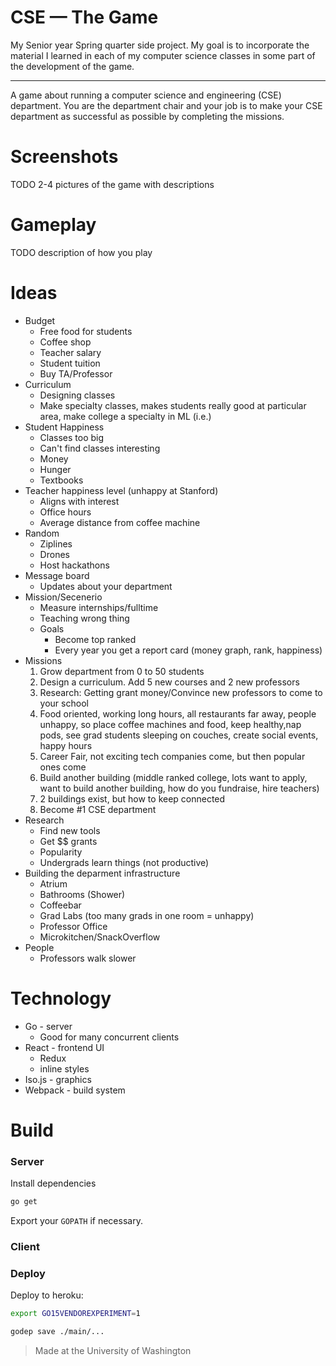 # CSE — The Game

My Senior year Spring quarter side project. My goal is to incorporate the material I learned in each of my computer science classes in some part of the development of the game.

---

A game about running a computer science and engineering (CSE) department. You are the department chair and your job is to make your CSE department as successful as possible by completing the missions.

# Screenshots

  TODO 2-4 pictures of the game with descriptions

# Gameplay

  TODO description of how you play
 
# Ideas

- Budget
    - Free food for students
    - Coffee shop
    - Teacher salary
    - Student tuition
    - Buy TA/Professor
- Curriculum
    - Designing classes
    - Make specialty classes, makes students really good at particular area, make college a specialty in ML (i.e.)
- Student Happiness
    - Classes too big
    - Can't find classes interesting
    - Money
    - Hunger
    - Textbooks
- Teacher happiness level (unhappy at Stanford)
    - Aligns with interest
    - Office hours
    - Average distance from coffee machine
- Random
    - Ziplines
    - Drones
    - Host hackathons
- Message board
    - Updates about your department
- Mission/Secenerio
    - Measure internships/fulltime
    - Teaching wrong thing
    - Goals
        - Become top ranked
        - Every year you get a report card (money graph, rank, happiness)
- Missions
    1. Grow department from 0 to 50 students
    1. Design a curriculum. Add 5 new courses and 2 new professors
    1. Research: Getting grant money/Convince new professors to come to your school
    1. Food oriented, working long hours, all restaurants far away, people unhappy, so place coffee machines and food, keep healthy,nap pods, see grad students sleeping on couches, create social events, happy hours
    1. Career Fair, not exciting tech companies come, but then popular ones come
    1. Build another building (middle ranked college, lots want to apply, want to build another building, how do you fundraise, hire teachers)
    1. 2 buildings exist, but how to keep connected
    1. Become #1 CSE department
- Research
    - Find new tools
    - Get $$ grants
    - Popularity
    - Undergrads learn things (not productive)
- Building the deparment infrastructure
    - Atrium
    - Bathrooms (Shower)
    - Coffeebar
    - Grad Labs (too many grads in one room = unhappy)
    - Professor Office
    - Microkitchen/SnackOverflow
- People
    - Professors walk slower

# Technology
- Go - server
  - Good for many concurrent clients
- React - frontend UI
  - Redux
  - inline styles
- Iso.js - graphics
- Webpack - build system

# Build

### Server

Install dependencies

```sh
go get
```

Export your `GOPATH` if necessary.

### Client

### Deploy

Deploy to heroku:

```sh
export GO15VENDOREXPERIMENT=1

godep save ./main/...
```

> Made at the University of Washington
